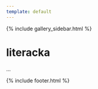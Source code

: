 ```yaml
---
template: default
---
```

{% include gallery_sidebar.html %}
  
   <div class="w3-row w3-padding-64">
    <div class="w3-twothird w3-container">
      <h1 class="w3-text-teal">literacka</h1>
      <p>...</p>
    </div>
  </div>
  
 {% include footer.html %}
<!-- END MAIN -->
</div>
